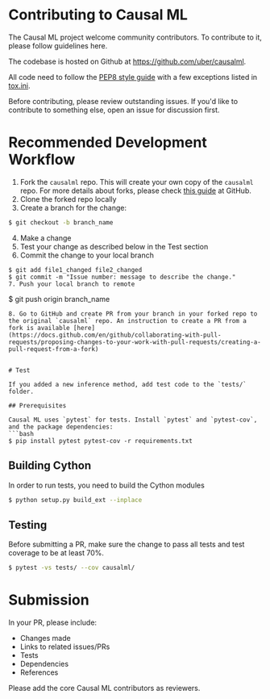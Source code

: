 # Contributing to Causal ML

The Causal ML project welcome community contributors.
To contribute to it, please follow guidelines here.

The codebase is hosted on Github at https://github.com/uber/causalml.

All code need to follow the [PEP8 style guide](https://www.python.org/dev/peps/pep-0008/) with a few exceptions listed in [tox.ini](./tox.ini).

Before contributing, please review outstanding issues.
If you'd like to contribute to something else, open an issue for discussion first.

# Recommended Development Workflow

1. Fork the `causalml` repo. This will create your own copy of the `causalml` repo. For more details about forks, please check [this guide](https://docs.github.com/en/github/collaborating-with-pull-requests/working-with-forks/about-forks) at GitHub.
2. Clone the forked repo locally
3. Create a branch for the change:
```bash
$ git checkout -b branch_name
```
4. Make a change
5. Test your change as described below in the Test section
6. Commit the change to your local branch
```
$ git add file1_changed file2_changed
$ git commit -m "Issue number: message to describe the change."
7. Push your local branch to remote
```
$ git push origin branch_name
```
8. Go to GitHub and create PR from your branch in your forked repo to the original `causalml` repo. An instruction to create a PR from a fork is available [here](https://docs.github.com/en/github/collaborating-with-pull-requests/proposing-changes-to-your-work-with-pull-requests/creating-a-pull-request-from-a-fork)


# Test

If you added a new inference method, add test code to the `tests/` folder.

## Prerequisites

Causal ML uses `pytest` for tests. Install `pytest` and `pytest-cov`, and the package dependencies:
```bash
$ pip install pytest pytest-cov -r requirements.txt
```

## Building Cython

In order to run tests, you need to build the Cython modules
```bash
$ python setup.py build_ext --inplace
```

## Testing

Before submitting a PR, make sure the change to pass all tests and test coverage to be at least 70%.
```bash
$ pytest -vs tests/ --cov causalml/
```


# Submission

In your PR, please include:
- Changes made
- Links to related issues/PRs
- Tests
- Dependencies
- References

Please add the core Causal ML contributors as reviewers.
